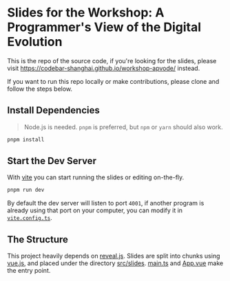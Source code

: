 # Slides for the Workshop: A Programmer's View of the Digital Evolution

This is the repo of the source code, if you're looking for the slides, please visit https://codebar-shanghai.github.io/workshop-apvode/ instead.

If you want to run this repo locally or make contributions, please clone and follow the steps below.

## Install Dependencies

> Node.js is needed. `pnpm` is preferred, but `npm` or `yarn` should also work.

```bash
pnpm install
```

## Start the Dev Server

With [vite](https://vitejs.dev/) you can start running the slides or editing on-the-fly.

```bash
pnpm run dev
```

By default the dev server will listen to port `4001`, if another program is already using that port on your computer, you can modify it in [`vite.config.ts`](./vite.config.ts#L18).

## The Structure

This project heavily depends on [reveal.js](https://revealjs.com/). Slides are split into chunks using [vue.js](https://vuejs.org/), and placed under the directory [src/slides](./src/slides/). [main.ts](./src/main.ts) and [App.vue](./src/App.vue) make the entry point.

